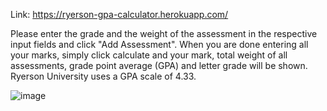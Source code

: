 Link: https://ryerson-gpa-calculator.herokuapp.com/

Please enter the grade and the weight of the assessment in the respective input fields and click "Add Assessment". When you are done entering all your marks, simply click calculate and your mark, total weight of all assessments, grade point average (GPA) and letter grade will be shown. Ryerson University uses a GPA scale of 4.33.

![image](https://user-images.githubusercontent.com/29171597/139363864-82763c22-60b0-4049-b075-07d68f0acf94.png)
